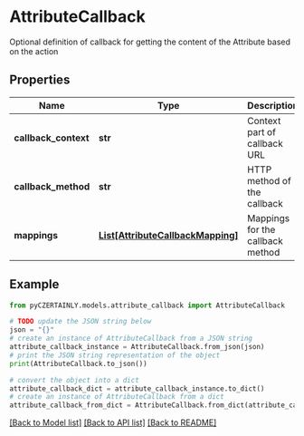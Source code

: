 # AttributeCallback

Optional definition of callback for getting the content of the Attribute based on the action

## Properties

Name | Type | Description | Notes
------------ | ------------- | ------------- | -------------
**callback_context** | **str** | Context part of callback URL | 
**callback_method** | **str** | HTTP method of the callback | 
**mappings** | [**List[AttributeCallbackMapping]**](AttributeCallbackMapping.md) | Mappings for the callback method | 

## Example

```python
from pyCZERTAINLY.models.attribute_callback import AttributeCallback

# TODO update the JSON string below
json = "{}"
# create an instance of AttributeCallback from a JSON string
attribute_callback_instance = AttributeCallback.from_json(json)
# print the JSON string representation of the object
print(AttributeCallback.to_json())

# convert the object into a dict
attribute_callback_dict = attribute_callback_instance.to_dict()
# create an instance of AttributeCallback from a dict
attribute_callback_from_dict = AttributeCallback.from_dict(attribute_callback_dict)
```
[[Back to Model list]](../README.md#documentation-for-models) [[Back to API list]](../README.md#documentation-for-api-endpoints) [[Back to README]](../README.md)


